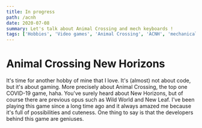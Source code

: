 ```yaml
---
title: In progress
path: /acnh
date: 2020-07-08
summary: Let's talk about Animal Crossing and mech keyboards !
tags: ['Hobbies', 'Video games', 'Animal Crossing', 'ACNH', 'mechanical keyboards']
---
```


# Animal Crossing New Horizons

It's time for another hobby of mine that I love. It's (almost) not about code, but it's about gaming. More precisely about Animal Crossing, the top one COVID-19 game, haha. You've surely heard about New Horizons, but of course there are previous opus such as Wild World and New Leaf. I've been playing this game since a long time ago and it always amazed me because it's full of possibilities and cuteness. One thing to say is that the developers behind this game are geniuses.
